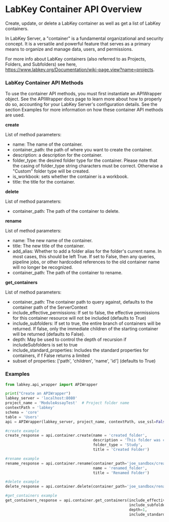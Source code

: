 # LabKey Container API Overview

Create, update, or delete a LabKey container as well as get a list of LabKey containers.

In LabKey Server, a "container" is a fundamental organizational and security concept. It is a versatile and powerful feature that serves as a primary means to organize and manage data, users, and permissions.

For more info about LabKey containers (also referred to as Projects, Folders, and Subfolders) see here, https://www.labkey.org/Documentation/wiki-page.view?name=projects.

### LabKey Container API Methods

To use the container API methods, you must first instantiate an APIWrapper object. See the APIWrapper docs page to learn more about how to properly do so, accounting for your LabKey Server's configuration details. See the section Examples for more information on how these container API methods are used.

**create**

List of method parameters:
- name: The name of the container.
- container_path: the path of where you want to create the container.
- description: a description for the container.
- folder_type: the desired folder type for the container. Please note that the casing of folder_type string characters must be correct. Otherwise a "Custom" folder type will be created.
- is_workbook: sets whether the container is a workbook.
- title: the title for the container.

**delete**

List of method parameters:
- container_path: The path of the container to delete.

**rename**

List of method parameters:
- name: The new name of the container.
- title: The new title of the container.
- add_alias: Whether to add a folder alias for the folder's current name. In most cases, this should be left True. If set to False, then any queries, pipeline jobs, or other hardcoded references to the old container name will no longer be recognized.
- container_path: The path of the container to rename.

**get_containers**

List of method parameters:
- container_path: The container path to query against, defaults to the container path of the ServerContext
- include_effective_permissions: If set to false, the effective permissions for this container resource will not be included (defaults to True)
- include_subfolders: If set to true, the entire branch of containers will be returned. If false, only the immediate children of the starting container will be returned (defaults to False).
- depth: May be used to control the depth of recursion if includeSubfolders is set to true
- include_standard_properties: Includes the standard properties for containers, if f False returns a limited
- subset of properties: ['path', 'children', 'name', 'id'] (defaults to True)

### Examples

```python
from labkey.api_wrapper import APIWrapper

print("Create an APIWrapper")
labkey_server = 'localhost:8080'
project_name = 'ModuleAssayTest'  # Project folder name
contextPath = 'labkey'
schema = 'core'
table = 'Users'
api = APIWrapper(labkey_server, project_name, contextPath, use_ssl=False)

#create example
create_response = api.container.create(name = 'created_folder',
                                       description = 'This folder was created with the LabKey Python API.',
                                       folder_type = 'Study',
                                       title = 'Created Folder')

#rename example
rename_response = api.container.rename(container_path='joe_sandbox/created_folder',
                                       name = 'renamed_folder',
                                       title = 'Renamed Folder')

#delete example
delete_response = api.container.delete(container_path='joe_sandbox/renamed_folder')

#get_containers example
get_containers_response = api.container.get_containers(include_effective_permissions=True,
                                                       include_subfolders=True,
                                                       depth=1,
                                                       include_standard_properties=True)
```
